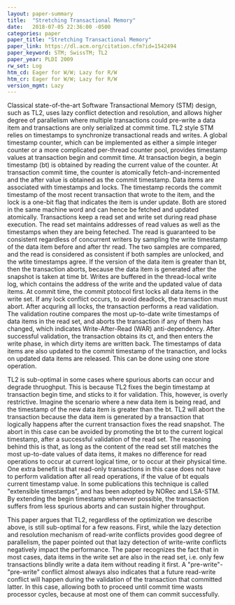 ```yaml
---
layout: paper-summary
title:  "Stretching Transactional Memory"
date:   2018-07-05 22:36:00 -0500
categories: paper
paper_title: "Stretching Transactional Memory"
paper_link: https://dl.acm.org/citation.cfm?id=1542494
paper_keyword: STM; SwissTM; TL2
paper_year: PLDI 2009
rw_set: Log
htm_cd: Eager for W/W; Lazy for R/W
htm_cr: Eager for W/W; Lazy for R/W
version_mgmt: Lazy
---
```


Classical state-of-the-art Software Transactional Memory (STM) design, such as TL2, uses lazy conflict detection and 
resolution, and allows higher degree of parallelism where multiple transactions could pre-write a data item and 
transactions are only serialized at commit time. TL2 style STM relies on timestamps to synchronize transactional
reads and writes. A global timestamp counter, which can be implemented as either a simple integer counter or a 
more complicated per-thread counter pool, provides timestamp values at transaction begin and commit time. At transaction
begin, a begin timestamp (bt) is obtained by reading the current value of the counter. At transaction commit time, the
counter is atomically fetch-and-incremented and the after value is obtained as the commit timestamp. Data items are 
associated with timestamps and locks. The timestamp records the commit timestamp of the most recent transaction 
that wrote to the item, and the lock is a one-bit flag that indicates the item is under update. Both are stored in the 
same machine word and can hence be fetched and updated atomically. Transactions keep a read set and write set during 
read phase execution. The read set maintains addresses of read values as well as the timestamps when they are being 
feteched. The read is guaranteed to be consistent regardless of concurrent writers by sampling the write timestamp of 
the data item before and after thr read. The two samples are compared, and the read is considered as consistent if both 
samples are unlocked, and the wtite timestamps agree. If the version of the data item is greater than bt, then the transaction
aborts, because the data item is generated after the snapshot is taken at time bt. Writes are buffered in the thread-local 
write log, which contains the address of the write and the updated value of data items. At commit time, the commit 
ptotocol first locks all data items in the write set. If any lock conflict occurs, to avoid deadlock, the 
transaction must abort. After acquring all locks, the transaction performs a read validation. The validation routine
compares the most up-to-date write timestamps of data items in the read set, and aborts the transaction if any of them
has changed, which indicates Write-After-Read (WAR) anti-dependency. After successful validation, the transaction obtains 
its ct, and then enters the write phase, in which dirty items are written back. The timestamps of data items are also updated 
to the commit timestamp of the tranaction, and locks on updated data items are released. This can be done using one store 
operation.

TL2 is sub-optimal in some cases where spurious aborts can occur and degrade thruoghput. This is because TL2 fixes the begin
timestamp at transaction begin time, and sticks to it for validation. This, however, is overly restrictive. Imagine the scenario 
where a new data item is being read, and the timestamp of the new data item is greater than the bt. TL2 will abort the transaction 
because the data item is generated by a transaction that logically happens after the current transaction fixes the read 
snapshot. The abort in this case can be avoided by promoting the bt to the current logical timestamp, after a successful validation
of the read set. The reasoning behind this is that, as long as the content of the read set still matches the most up-to-date 
values of data items, it makes no difference for read operations to occur at current logical time, or to occur at their 
physical time. One extra benefit is that read-only transactions in this case does not have to perform validation after all 
read operations, if the value of bt equals current timestamp value. In some publications this technique is called "extensible
timestamps", and has been adopted by NORec and LSA-STM. By extending the begin timestamp whenever possible, the transaction
suffers from less spurious aborts and can sustain higher throughput.

This paper argues that TL2, regardless of the optimization we describe above, is still sub-optimal for a few reasons. First, 
while the lazy detection and resolution mechanism of read-write conflicts provides good degree of parallelism, the paper 
pointed out that lazy detection of write-write conflicts negatively impact the performance. The paper recognizes the fact 
that in most cases, data items in the write set are also in the read set, i.e. only few transactions blindly write a data item
without reading it first. A "pre-write"-"pre-write" conflict almost always also indicates that a future read-write conflict will happen
during the validation of the transaction that committed latter. In this case, allowing both to proceed until commit time
wasts processor cycles, because at most one of them can commit successfully. 